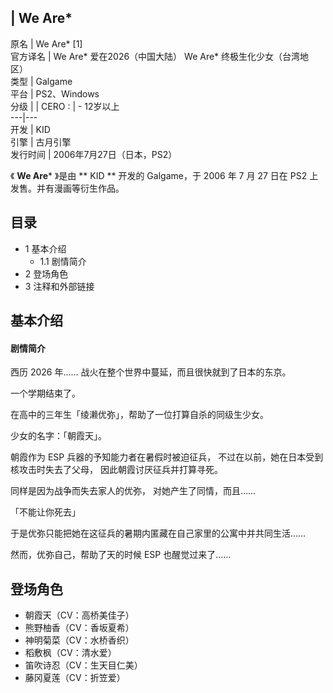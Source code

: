 |  We Are*  
---  
原名  |  We Are*  [1]   
官方译名  |  We Are* 爱在2026（中国大陆）  We Are* 终极生化少女（台湾地区）   
类型  |  Galgame   
平台  |  PS2、Windows   
分级  |  |  CERO  :  |  \- 12岁以上   
---|---  
开发  |  KID   
引擎  |  古月引擎   
发行时间  |  2006年7月27日（日本，PS2）   
  
《 **We Are*** 》是由 ** KID  ** 开发的 Galgame，于 2006 年 7 月 27 日在 PS2 上发售。并有漫画等衍生作品。

##  目录

  * 1  基本介绍 
    * 1.1  剧情简介 
  * 2  登场角色 
  * 3  注释和外部链接 

##  基本介绍

####  剧情简介

西历 2026 年…… 战火在整个世界中蔓延，而且很快就到了日本的东京。

一个学期结束了。

在高中的三年生「绫濑优弥」，帮助了一位打算自杀的同级生少女。

少女的名字：「朝霞天」。

朝霞作为 ESP 兵器的予知能力者在暑假时被迫征兵， 不过在以前，她在日本受到核攻击时失去了父母， 因此朝霞讨厌征兵并打算寻死。

同样是因为战争而失去家人的优弥， 对她产生了同情，而且……

「不能让你死去」

于是优弥只能把她在这征兵的暑期内匿藏在自己家里的公寓中并共同生活……

然而，优弥自己，帮助了天的时候 ESP 也醒觉过来了……

##  登场角色

  * 朝霞天（CV：高桥美佳子） 
  * 熊野柚香（CV：香坂夏希） 
  * 神明菊菜（CV：水桥香织） 
  * 稻敷枫（CV：清水爱） 
  * 笛吹诗忍（CV：生天目仁美） 
  * 藤冈夏莲（CV：折笠爱） 
